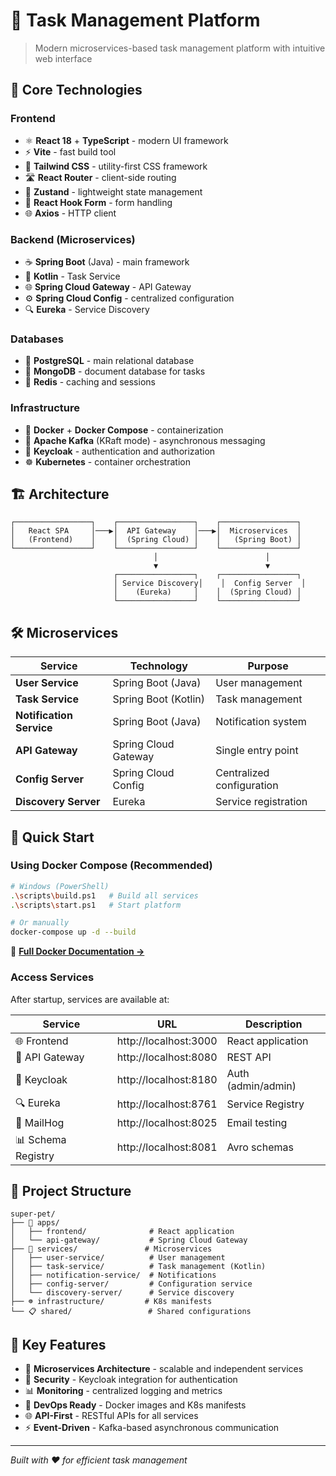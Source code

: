 # 🐾 Task Management Platform

> Modern microservices-based task management platform with intuitive web interface

## 🚀 Core Technologies

### Frontend
- ⚛️ **React 18** + **TypeScript** - modern UI framework
- ⚡ **Vite** - fast build tool
- 🎨 **Tailwind CSS** - utility-first CSS framework
- 🛣️ **React Router** - client-side routing
- 🐻 **Zustand** - lightweight state management
- 📝 **React Hook Form** - form handling
- 🌐 **Axios** - HTTP client

### Backend (Microservices)
- ☕ **Spring Boot** (Java) - main framework
- 🎯 **Kotlin** - Task Service
- 🌐 **Spring Cloud Gateway** - API Gateway
- ⚙️ **Spring Cloud Config** - centralized configuration
- 🔍 **Eureka** - Service Discovery

### Databases
- 🐘 **PostgreSQL** - main relational database
- 🍃 **MongoDB** - document database for tasks
- 🔴 **Redis** - caching and sessions

### Infrastructure
- 🐳 **Docker** + **Docker Compose** - containerization
- 📨 **Apache Kafka** (KRaft mode) - asynchronous messaging
- 🔐 **Keycloak** - authentication and authorization
- ☸️ **Kubernetes** - container orchestration

## 🏗️ Architecture

```
┌─────────────────┐    ┌─────────────────┐    ┌─────────────────┐
│   React SPA     │───▶│  API Gateway    │───▶│  Microservices  │
│   (Frontend)    │    │  (Spring Cloud) │    │   (Spring Boot) │
└─────────────────┘    └─────────────────┘    └─────────────────┘
                                │                        │
                                ▼                        ▼
                       ┌─────────────────┐    ┌─────────────────┐
                       │ Service Discovery│    │  Config Server  │
                       │    (Eureka)     │    │  (Spring Cloud) │
                       └─────────────────┘    └─────────────────┘
```

## 🛠️ Microservices

| Service | Technology | Purpose |
|---------|------------|---------|
| **User Service** | Spring Boot (Java) | User management |
| **Task Service** | Spring Boot (Kotlin) | Task management |
| **Notification Service** | Spring Boot (Java) | Notification system |
| **API Gateway** | Spring Cloud Gateway | Single entry point |
| **Config Server** | Spring Cloud Config | Centralized configuration |
| **Discovery Server** | Eureka | Service registration |

## 🚀 Quick Start

### Using Docker Compose (Recommended)

```bash
# Windows (PowerShell)
.\scripts\build.ps1   # Build all services
.\scripts\start.ps1   # Start platform

# Or manually
docker-compose up -d --build
```

📖 **[Full Docker Documentation →](DOCKER_README.md)**

### Access Services

After startup, services are available at:

| Service | URL | Description |
|---------|-----|-------------|
| 🌐 Frontend | http://localhost:3000 | React application |
| 🔗 API Gateway | http://localhost:8080 | REST API |
| 🔐 Keycloak | http://localhost:8180 | Auth (admin/admin) |
| 🔍 Eureka | http://localhost:8761 | Service Registry |
| 📧 MailHog | http://localhost:8025 | Email testing |
| 📊 Schema Registry | http://localhost:8081 | Avro schemas |

## 📁 Project Structure

```
super-pet/
├── 🎨 apps/
│   ├── frontend/              # React application
│   └── api-gateway/           # Spring Cloud Gateway
├── 🔧 services/               # Microservices
│   ├── user-service/          # User management
│   ├── task-service/          # Task management (Kotlin)
│   ├── notification-service/  # Notifications
│   ├── config-server/         # Configuration service
│   └── discovery-server/      # Service discovery
├── ☸️ infrastructure/         # K8s manifests
└── 📋 shared/                 # Shared configurations
```

## 🎯 Key Features

- 🔄 **Microservices Architecture** - scalable and independent services
- 🔐 **Security** - Keycloak integration for authentication
- 📊 **Monitoring** - centralized logging and metrics
- 🚀 **DevOps Ready** - Docker images and K8s manifests
- 🌐 **API-First** - RESTful APIs for all services
- ⚡ **Event-Driven** - Kafka-based asynchronous communication

---

*Built with ❤️ for efficient task management*

